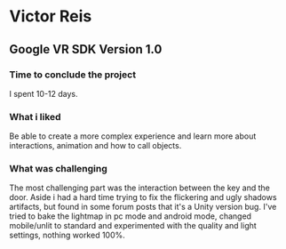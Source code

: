 # Victor Reis

## Google VR SDK Version 1.0

### Time to conclude the project

I spent 10-12 days.

### What i liked

Be able to create a more complex experience and learn more about interactions, animation and how to call objects.

### What was challenging

The most challenging part was the interaction between the key and the door. Aside i had a hard time trying to fix the flickering and ugly shadows artifacts, but found in some forum posts that it's a Unity version bug. I've tried to bake the lightmap in pc mode and android mode, changed mobile/unlit to standard and experimented with the quality and light settings, nothing worked 100%.
